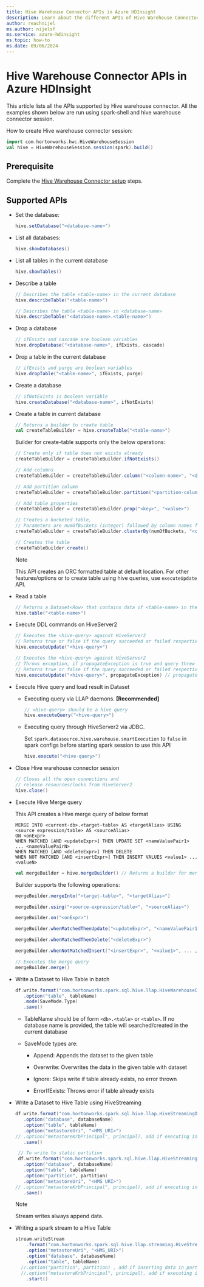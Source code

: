 ```yaml
---
title: Hive Warehouse Connector APIs in Azure HDInsight
description: Learn about the different APIs of Hive Warehouse Connector.
author: reachnijel
ms.author: nijelsf
ms.service: azure-hdinsight
ms.topic: how-to
ms.date: 09/06/2024
---
```


# Hive Warehouse Connector APIs in Azure HDInsight

This article lists all the APIs supported by Hive warehouse connector. All the examples shown below are run using spark-shell and hive warehouse connector session.

How to create Hive warehouse connector session:

```scala
import com.hortonworks.hwc.HiveWarehouseSession
val hive = HiveWarehouseSession.session(spark).build()
```

## Prerequisite

Complete the [Hive Warehouse Connector setup](./apache-hive-warehouse-connector.md#hive-warehouse-connector-setup) steps.


## Supported APIs

- Set the database:
    ```scala
    hive.setDatabase("<database-name>")
    ```

- List all databases:
    ```scala
    hive.showDatabases()
    ```

- List all tables in the current database
    ```scala
    hive.showTables()
    ```

- Describe a table
    
    ```scala
   // Describes the table <table-name> in the current database
    hive.describeTable("<table-name>")
    ```
    
    ```scala
   // Describes the table <table-name> in <database-name>
    hive.describeTable("<database-name>.<table-name>")
    ```

- Drop a database
    
    ```scala
   // ifExists and cascade are boolean variables
    hive.dropDatabase("<database-name>", ifExists, cascade)
    ```

- Drop a table in the current database
    
    ```scala
    // ifExists and purge are boolean variables
    hive.dropTable("<table-name>", ifExists, purge)
    ```

- Create a database
    ```scala
   // ifNotExists is boolean variable
    hive.createDatabase("<database-name>", ifNotExists)
    ```

- Create a table in current database
    ```scala
   // Returns a builder to create table
    val createTableBuilder = hive.createTable("<table-name>")
    ```
    
    Builder for create-table supports only the below operations: 
    
    ```scala
   // Create only if table does not exists already
    createTableBuilder = createTableBuilder.ifNotExists()
    ```
    
    ```scala
   // Add columns
    createTableBuilder = createTableBuilder.column("<column-name>", "<datatype>")
    ```
    
    ```scala
    // Add partition column
    createTableBuilder = createTableBuilder.partition("<partition-column-name>", "<datatype>")
    ```
    ```scala
   // Add table properties
    createTableBuilder = createTableBuilder.prop("<key>", "<value>")
    ```
    ```scala
    // Creates a bucketed table,
    // Parameters are numOfBuckets (integer) followed by column names for bucketing
    createTableBuilder = createTableBuilder.clusterBy(numOfBuckets, "<column1>", .... , "<columnN>")
    ```
    
    ```scala
    // Creates the table
    createTableBuilder.create()
    ```

    > [!NOTE]
    > This API creates an ORC formatted table at default location. For other features/options or to create table using hive queries, use `executeUpdate` API.


- Read a table

    ```scala
   // Returns a Dataset<Row> that contains data of <table-name> in the current database
    hive.table("<table-name>")
    ```

- Execute DDL commands on HiveServer2 

    ```scala
    // Executes the <hive-query> against HiveServer2
    // Returns true or false if the query succeeded or failed respectively
    hive.executeUpdate("<hive-query>")
    ```
    
    ```scala
    // Executes the <hive-query> against HiveServer2
    // Throws exception, if propagateException is true and query threw exception in HiveServer2
    // Returns true or false if the query succeeded or failed respectively
    hive.executeUpdate("<hive-query>", propagateException) // propagate exception is boolean value
    ```

- Execute Hive query and load result in Dataset
    
  - Executing query via LLAP daemons. **[Recommended]**
    ```scala
    // <hive-query> should be a hive query 
    hive.executeQuery("<hive-query>")
    ```
  - Executing query through HiveServer2 via JDBC.

    Set `spark.datasource.hive.warehouse.smartExecution` to `false` in spark configs before starting spark session to use this API
    ```scala
    hive.execute("<hive-query>")
    ```

- Close Hive warehouse connector session
    ```scala
    // Closes all the open connections and
    // release resources/locks from HiveServer2
    hive.close()
    ```

- Execute Hive Merge query
    
    This API creates a Hive merge query of below format
    
    ```
    MERGE INTO <current-db>.<target-table> AS <targetAlias> USING <source expression/table> AS <sourceAlias>
    ON <onExpr>
    WHEN MATCHED [AND <updateExpr>] THEN UPDATE SET <nameValuePair1> ... <nameValuePairN>
    WHEN MATCHED [AND <deleteExpr>] THEN DELETE
    WHEN NOT MATCHED [AND <insertExpr>] THEN INSERT VALUES <value1> ... <valueN>
    ```

    ```scala
    val mergeBuilder = hive.mergeBuilder() // Returns a builder for merge query
    ```
    Builder supports the following operations:
    
    ```scala
    mergeBuilder.mergeInto("<target-table>", "<targetAlias>")
    ```
    
    ```scala
    mergeBuilder.using("<source-expression/table>", "<sourceAlias>")
    ```
    
    ```scala
    mergeBuilder.on("<onExpr>")
    ```
    
    ```scala
    mergeBuilder.whenMatchedThenUpdate("<updateExpr>", "<nameValuePair1>", ... , "<nameValuePairN>")
    ```
    
    ```scala
    mergeBuilder.whenMatchedThenDelete("<deleteExpr>")
    ```
    
    ```scala
    mergeBuilder.whenNotMatchedInsert("<insertExpr>", "<value1>", ... , "<valueN>");
    ```

    ```scala
    // Executes the merge query
    mergeBuilder.merge()
    ```

- Write a Dataset to Hive Table in batch
    ```scala
    df.write.format("com.hortonworks.spark.sql.hive.llap.HiveWarehouseConnector")
       .option("table", tableName)
       .mode(SaveMode.Type)
       .save()
    ```
   - TableName should be of form `<db>.<table>` or `<table>`. If no database name is provided, the table will searched/created in the current database
    
   - SaveMode types are:
    
     - Append: Appends the dataset to the given table
    
     - Overwrite: Overwrites the data in the given table with dataset
    
     - Ignore: Skips write if table already exists, no error thrown
    
     - ErrorIfExists: Throws error if table already exists


- Write a Dataset to Hive Table using HiveStreaming
    ```scala
    df.write.format("com.hortonworks.spark.sql.hive.llap.HiveStreamingDataSource")
       .option("database", databaseName)
       .option("table", tableName)
       .option("metastoreUri", "<HMS_URI>")
    // .option("metastoreKrbPrincipal", principal), add if executing in ESP cluster
       .save()
    
     // To write to static partition
     df.write.format("com.hortonworks.spark.sql.hive.llap.HiveStreamingDataSource")
       .option("database", databaseName)
       .option("table", tableName)
       .option("partition", partition)
       .option("metastoreUri", "<HMS URI>")
    // .option("metastoreKrbPrincipal", principal), add if executing in ESP cluster
       .save()
    ```
    > [!NOTE]
    > Stream writes always append data.


- Writing a spark stream to a Hive Table
    ```scala
    stream.writeStream
        .format("com.hortonworks.spark.sql.hive.llap.streaming.HiveStreamingDataSource")
        .option("metastoreUri", "<HMS_URI>")
        .option("database", databaseName)
        .option("table", tableName)
      //.option("partition", partition) , add if inserting data in partition
      //.option("metastoreKrbPrincipal", principal), add if executing in ESP cluster
        .start()
    ```
